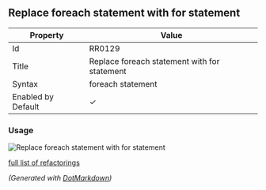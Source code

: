 ## Replace foreach statement with for statement

| Property           | Value                                        |
| ------------------ | -------------------------------------------- |
| Id                 | RR0129                                       |
| Title              | Replace foreach statement with for statement |
| Syntax             | foreach statement                            |
| Enabled by Default | &#x2713;                                     |

### Usage

![Replace foreach statement with for statement](../../images/refactorings/ReplaceForEachWithFor.png)

[full list of refactorings](Refactorings.md)

*\(Generated with [DotMarkdown](http://github.com/JosefPihrt/DotMarkdown)\)*